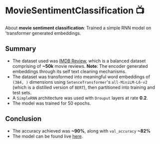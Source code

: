 # MovieSentimentClassification 📺
About **movie sentiment classification**: Trained a simple RNN model on 'transformer generated embeddings. 

## Summary
- The dataset used was [IMDB Review](https://www.kaggle.com/datasets/lakshmi25npathi/imdb-dataset-of-50k-movie-reviews), which is a balanced dataset comprising of **~50k** movie reviews.
**Note**: The encoder generated embeddings through its self text cleaning mechanisms. 
- The dataset was transformed into meaningful word embeddings of `(384, )` dimensions using `SetenceTransformer`'s `all-MiniLM-L6-v2` (which is a distilled version of `BERT`), then partitioned into training and test sets.
- A `SimpleRNN` architecture was used with `Drouput` layers at rate **0.2**.
- The model was trained for 50 epochs.

## Conclusion
- The accuracy achieved was **~90%**, along with `val_accuracy` **~82%**
- The model can be found live [here](https://abhinandan12345-simplemoviesentimentpredictor.hf.space/?__theme=system&deep_link=MfRyFAgZHP4). 

